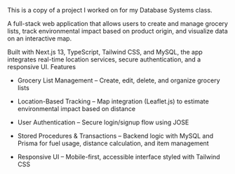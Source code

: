 This is a copy of a project I worked on for my Database Systems class.

A full-stack web application that allows users to create and manage grocery lists, track environmental impact based on product origin, and visualize data on an interactive map.

Built with Next.js 13, TypeScript, Tailwind CSS, and MySQL, the app integrates real-time location services, secure authentication, and a responsive UI.
Features

- Grocery List Management – Create, edit, delete, and organize grocery lists

- Location-Based Tracking – Map integration (Leaflet.js) to estimate environmental impact based on distance

- User Authentication – Secure login/signup flow using JOSE

- Stored Procedures & Transactions – Backend logic with MySQL and Prisma for fuel usage, distance calculation, and item management

- Responsive UI – Mobile-first, accessible interface styled with Tailwind CSS
